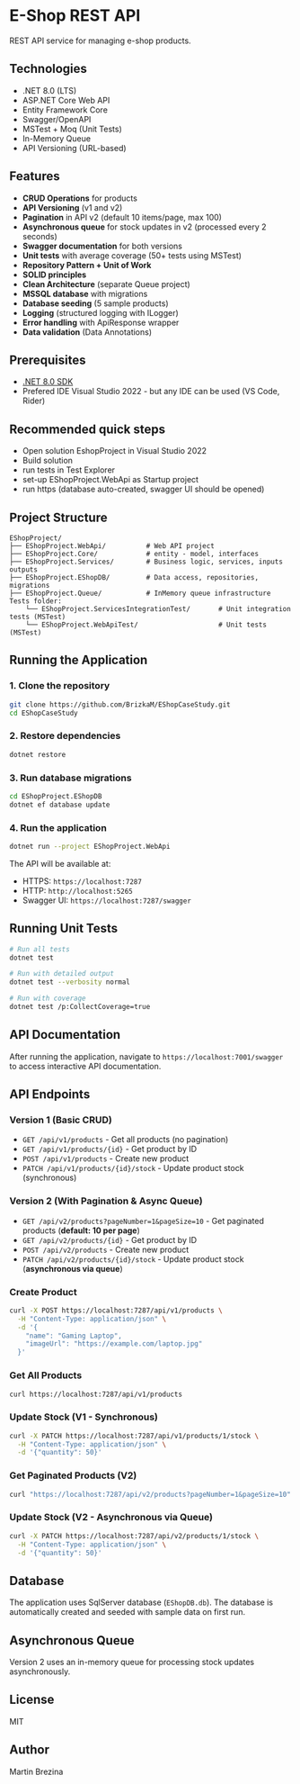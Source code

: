 # E-Shop REST API

REST API service for managing e-shop products.

## Technologies

- .NET 8.0 (LTS)
- ASP.NET Core Web API
- Entity Framework Core
- Swagger/OpenAPI
- MSTest + Moq (Unit Tests)
- In-Memory Queue
- API Versioning (URL-based)

## Features

- **CRUD Operations** for products
- **API Versioning** (v1 and v2)
- **Pagination** in API v2 (default 10 items/page, max 100)
- **Asynchronous queue** for stock updates in v2 (processed every 2 seconds)
- **Swagger documentation** for both versions
- **Unit tests** with average coverage (50+ tests using MSTest)
- **Repository Pattern + Unit of Work**
- **SOLID principles**
- **Clean Architecture** (separate Queue project)
- **MSSQL database** with migrations
- **Database seeding** (5 sample products)
- **Logging** (structured logging with ILogger)
- **Error handling** with ApiResponse wrapper
- **Data validation** (Data Annotations)

## Prerequisites

- [.NET 8.0 SDK](https://dotnet.microsoft.com/download/dotnet/8.0)
- Prefered IDE Visual Studio 2022 - but any IDE can be used (VS Code, Rider)

## Recommended quick steps

- Open solution EshopProject in Visual Studio 2022
- Build solution
- run tests in Test Explorer
- set-up EShopProject.WebApi as Startup project
- run https (database auto-created, swagger UI should be opened)

## Project Structure

```
EShopProject/
├── EShopProject.WebApi/          # Web API project
├── EShopProject.Core/            # entity - model, interfaces
├── EShopProject.Services/        # Business logic, services, inputs outputs
├── EShopProject.EShopDB/         # Data access, repositories, migrations
├── EShopProject.Queue/           # InMemory queue infrastructure
Tests folder:
    └── EShopProject.ServicesIntegrationTest/       # Unit integration tests (MSTest)
    └── EShopProject.WebApiTest/                    # Unit tests (MSTest)
```

## Running the Application

### 1. Clone the repository
```bash
git clone https://github.com/BrizkaM/EShopCaseStudy.git
cd EShopCaseStudy
```

### 2. Restore dependencies
```bash
dotnet restore
```

### 3. Run database migrations
```bash
cd EShopProject.EShopDB
dotnet ef database update
```

### 4. Run the application
```bash
dotnet run --project EShopProject.WebApi
```

The API will be available at:
- HTTPS: `https://localhost:7287`
- HTTP: `http://localhost:5265`
- Swagger UI: `https://localhost:7287/swagger`

## Running Unit Tests

```bash
# Run all tests
dotnet test

# Run with detailed output
dotnet test --verbosity normal

# Run with coverage
dotnet test /p:CollectCoverage=true
```

## API Documentation

After running the application, navigate to `https://localhost:7001/swagger` to access interactive API documentation.

## API Endpoints

### Version 1 (Basic CRUD)

- `GET /api/v1/products` - Get all products (no pagination)
- `GET /api/v1/products/{id}` - Get product by ID
- `POST /api/v1/products` - Create new product
- `PATCH /api/v1/products/{id}/stock` - Update product stock (synchronous)

### Version 2 (With Pagination & Async Queue)

- `GET /api/v2/products?pageNumber=1&pageSize=10` - Get paginated products (**default: 10 per page**)
- `GET /api/v2/products/{id}` - Get product by ID
- `POST /api/v2/products` - Create new product
- `PATCH /api/v2/products/{id}/stock` - Update product stock (**asynchronous via queue**)

### Create Product
```bash
curl -X POST https://localhost:7287/api/v1/products \
  -H "Content-Type: application/json" \
  -d '{
    "name": "Gaming Laptop",
    "imageUrl": "https://example.com/laptop.jpg"
  }'
```

### Get All Products
```bash
curl https://localhost:7287/api/v1/products
```

### Update Stock (V1 - Synchronous)
```bash
curl -X PATCH https://localhost:7287/api/v1/products/1/stock \
  -H "Content-Type: application/json" \
  -d '{"quantity": 50}'
```

### Get Paginated Products (V2)
```bash
curl "https://localhost:7287/api/v2/products?pageNumber=1&pageSize=10"
```

### Update Stock (V2 - Asynchronous via Queue)
```bash
curl -X PATCH https://localhost:7287/api/v2/products/1/stock \
  -H "Content-Type: application/json" \
  -d '{"quantity": 50}'
```

## Database

The application uses SqlServer database (`EShopDB.db`). The database is automatically created and seeded with sample data on first run.

## Asynchronous Queue

Version 2 uses an in-memory queue for processing stock updates asynchronously.

## License

MIT

## Author

Martin Brezina
